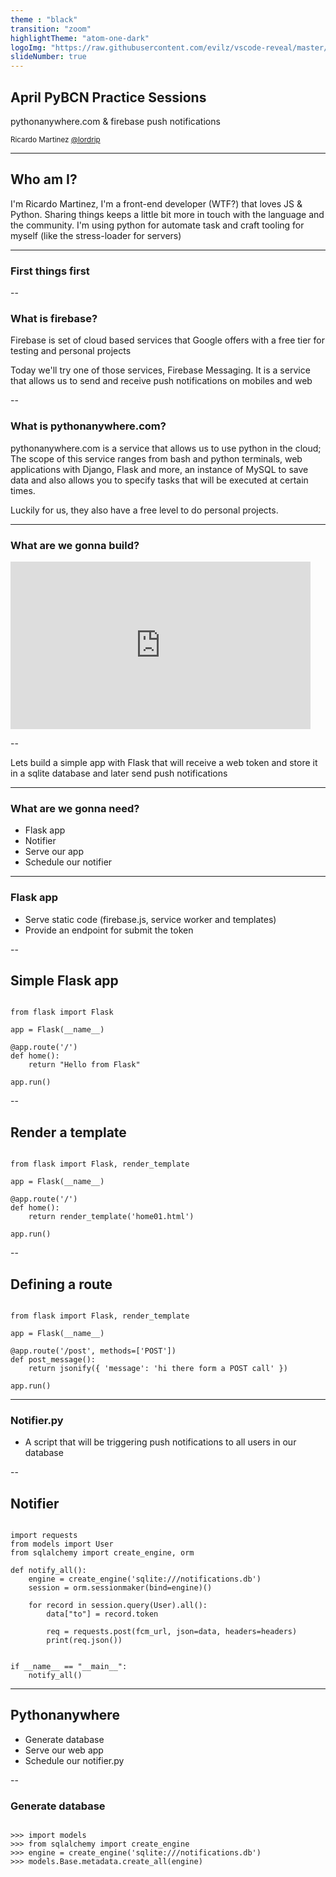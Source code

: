 ```yaml
---
theme : "black"
transition: "zoom"
highlightTheme: "atom-one-dark"
logoImg: "https://raw.githubusercontent.com/evilz/vscode-reveal/master/images/logo-v2.png"
slideNumber: true
---
```


## April PyBCN Practice Sessions

<span>pythonanywhere.com & firebase push notifications</span>


<small>Ricardo Martinez [@lordrip](http://twitter.com/lordrip)</small>

---

## Who am I?

I'm Ricardo Martinez, I'm a front-end developer (WTF?) that loves JS & Python.
Sharing things keeps a little bit more in touch with the language and the community.
I'm using python for automate task and craft tooling for myself (like the stress-loader for servers)

---

### First things first

--

### What is firebase?

<p>Firebase is set of cloud based services that Google offers with a free tier for testing and personal projects</p>
<p>Today we'll try one of those services, Firebase Messaging. It is a service that allows us to send and receive push notifications on mobiles and web</p>

--

### What is pythonanywhere.com?

<p>pythonanywhere.com is a service that allows us to use python in the cloud; The scope of this service ranges from bash and python terminals, web applications with Django, Flask and more, an instance of MySQL to save data and also allows you to specify tasks that will be executed at certain times.</p>
<p>Luckily for us, they also have a free level to do personal projects.</p>

---

### What are we gonna build?

<iframe src="https://giphy.com/embed/32aOlpp5lG9AyjDBWl" width="480" height="268" frameBorder="0" class="giphy-embed" allowFullScreen></iframe>

--

<p>Lets build a simple app with Flask that will receive a web token and store it in a sqlite database and later send push notifications</p>

---

### What are we gonna need?

<ul>
  <li>Flask app</li>
  <li>Notifier</li>
  <li>Serve our app</li>
  <li>Schedule our notifier</li>
</ul>

---

### Flask app

<ul>
  <li>Serve static code (firebase.js, service worker and templates)</li>
  <li>Provide an endpoint for submit the token</li>
</ul>

--

## Simple Flask app

<pre><code class="hljs python">
from flask import Flask

app = Flask(__name__)

@app.route('/')
def home():
    return "Hello from Flask"

app.run()
</code></pre>

--

## Render a template

<pre><code class="hljs python">
from flask import Flask, render_template

app = Flask(__name__)

@app.route('/')
def home():
    return render_template('home01.html')

app.run()
</code></pre>

--

## Defining a route

<pre><code class="hljs python">
from flask import Flask, render_template

app = Flask(__name__)

@app.route('/post', methods=['POST'])
def post_message():
    return jsonify({ 'message': 'hi there form a POST call' })

app.run()
</code></pre>

---

### Notifier.py

<ul>
  <li>A script that will be triggering push notifications to all users in our database</li>
</ul>

--

## Notifier

<pre><code class="hljs python">
import requests
from models import User
from sqlalchemy import create_engine, orm

def notify_all():
    engine = create_engine('sqlite:///notifications.db')
    session = orm.sessionmaker(bind=engine)()

    for record in session.query(User).all():
        data["to"] = record.token

        req = requests.post(fcm_url, json=data, headers=headers)
        print(req.json())


if __name__ == "__main__":
    notify_all()
</code></pre>

---

## Pythonanywhere

<ul>
  <li>Generate database</li>
  <li>Serve our web app</li>
  <li>Schedule our notifier.py</li>
</ul>

--

### Generate database

<pre><code>
>>> import models
>>> from sqlalchemy import create_engine
>>> engine = create_engine('sqlite:///notifications.db')
>>> models.Base.metadata.create_all(engine)
</code></pre>
